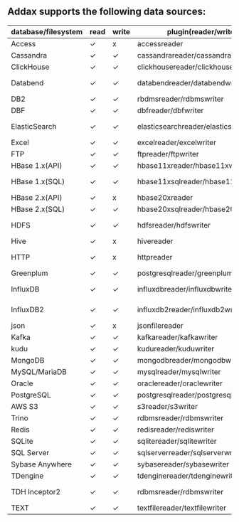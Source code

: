 ## Addax supports the following data sources:

| database/filesystem | read | write | plugin(reader/writer)                   | memo                            |
|---------------------|------|-------|-----------------------------------------|---------------------------------|
| Access              | ✓    | x     | accessreader                            | suuport [Access][9]             |
| Cassandra           | ✓    | ✓     | cassandrareader/cassandrawriter         |                                 |
| ClickHouse          | ✓    | ✓     | clickhousereader/clickhousewriter       |                                 |
| Databend            | ✓    | ✓     | databendreader/databendwriter           | support [Databend][8]           |
| DB2                 | ✓    | ✓     | rbdmsreader/rdbmswriter                 | not fully tested                |
| DBF                 | ✓    | ✓     | dbfreader/dbfwriter                     |                                 |
| ElasticSearch       | ✓    | ✓     | elasticsearchreader/elasticsearchwriter | originally from [@Kestrong][1]  |
| Excel               | ✓    | ✓     | excelreader/excelwriter                 |                                 |
| FTP                 | ✓    | ✓     | ftpreader/ftpwriter                     |                                 |
| HBase 1.x(API)      | ✓    | ✓     | hbase11xreader/hbase11xwriter           | use HBASE API                   |
| HBase 1.x(SQL)      | ✓    | ✓     | hbase11xsqlreader/hbase11xsqlwriter     | use Phoenix[Phoenix][2]         |
| HBase 2.x(API)      | ✓    | x     | hbase20xreader                          | use HBase API                   |
| HBase 2.x(SQL)      | ✓    | ✓     | hbase20xsqlreader/hbase20xsqlwriter     | via [Phoenix][2]                |
| HDFS                | ✓    | ✓     | hdfsreader/hdfswriter                   | support HDFS 2.0 or later       |
| Hive                | ✓    | x     | hivereader                              |                                 |
| HTTP                | ✓    | x     | httpreader                              | support RestFul API             |
| Greenplum           | ✓    | ✓     | postgresqlreader/greenplumwriter        |                                 |
| InfluxDB            | ✓    | ✓     | influxdbreader/influxdbwriter           | ONLY support InfluxDB 1.x       |
| InfluxDB2           | ✓    | ✓     | influxdb2reader/influxdb2writer         | ONLY InfluxDB 2.0 or later      |
| json                | ✓    | x     | jsonfilereader                          |                                 |
| Kafka               | ✓    | ✓     | kafkareader/kafkawriter                 |                                 |
| kudu                | ✓    | ✓     | kudureader/kuduwriter                   |                                 |
| MongoDB             | ✓    | ✓     | mongodbreader/mongodbwriter             |                                 |
| MySQL/MariaDB       | ✓    | ✓     | mysqlreader/mysqlwriter                 |                                 |
| Oracle              | ✓    | ✓     | oraclereader/oraclewriter               |                                 |
| PostgreSQL          | ✓    | ✓     | postgresqlreader/postgresqlwriter       |                                 |
| AWS S3              | ✓    | ✓     | s3reader/s3writer                       | [AWS S3][6], [MinIO][7]         |
| Trino               | ✓    | ✓     | rdbmsreader/rdbmswriter                 | [trino][3]                      |
| Redis               | ✓    | ✓     | redisreader/rediswriter                 |                                 |
| SQLite              | ✓    | ✓     | sqlitereader/sqlitewriter               |                                 |
| SQL Server          | ✓    | ✓     | sqlserverreader/sqlserverwriter         |                                 |
| Sybase Anywhere     | ✓    | ✓     | sybasereader/sybasewriter               |                                 |
| TDengine            | ✓    | ✓     | tdenginereader/tdenginewriter           | [TDengine][4]                   |
| TDH Inceptor2       | ✓    | ✓     | rdbmsreader/rdbmswriter                 | [Transwarp TDH][5] 5.1 or later |
| TEXT                | ✓    | ✓     | textfilereader/textfilewriter           |                                 |

[1]: https://github.com/Kestrong/datax-elasticsearch
[2]: https://phoenix.apache.org
[3]: https://trino.io
[4]: https://www.taosdata.com/cn/
[5]: http://transwarp.cn/
[6]: https://aws.amazon.com/s3
[7]: https://min.io/
[8]: https://databend.rs
[9]: https://en.wikipedia.org/wiki/Microsoft_Access
